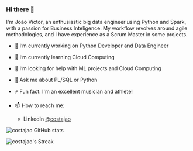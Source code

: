 ### Hi there 👋

I'm João Victor, an enthusiastic big data engineer using Python and Spark, with a passion for Business Inteligence. My workflow revolves around agile methodologies, and I have experience as a Scrum Master in some projects.

- 🔭 I’m currently working on Python Developer and Data Engineer
- 🌱 I’m currently learning Cloud Computing
- 🤔 I’m looking for help with ML projects and Cloud Computing
- 💬 Ask me about PL/SQL or Python
- ⚡ Fun fact: I'm an excellent musician and athlete!

- 📫 How to reach me:
  - LinkedIn [@costajao](https://www.linkedin.com/in/costajao/)

![costajao GitHub stats](https://github-readme-stats.vercel.app/api?username=costajao&show_icons=true&theme=radical)

![costajao's Streak](https://github-readme-streak-stats.herokuapp.com/?user=costajao&theme=radical&hide_border=false)

<!--
[![Top Langs](https://github-readme-stats.vercel.app/api/top-langs/?username=costajao&layout=compact)](https://github.com/anuraghazra/github-readme-stats)
-->
